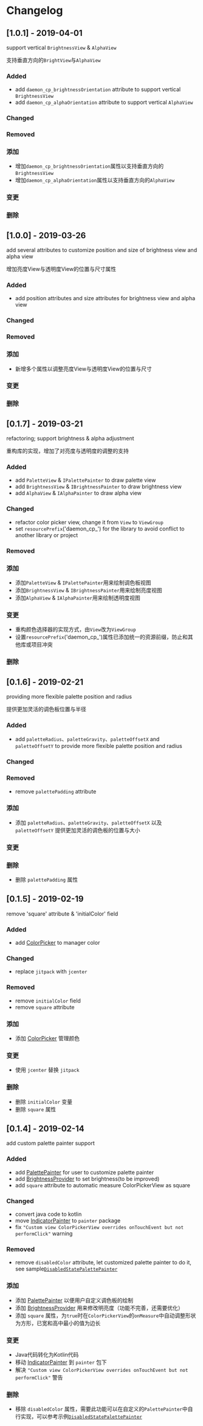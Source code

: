 # Changelog

## [1.0.1] - 2019-04-01

support vertical `BrightnessView` & `AlphaView`

支持垂直方向的`BrightView`与`AlphaView`

### Added

- add `daemon_cp_brightnessOrientation` attribute to support vertical `BrightnessView`
- add `daemon_cp_alphaOrientation` attribute to support vertical `AlphaView`

### Changed

### Removed
    
### 添加

- 增加`daemon_cp_brightnessOrientation`属性以支持垂直方向的`BrightnessView`
- 增加`daemon_cp_alphaOrientation`属性以支持垂直方向的`AlphaView`

### 变更

### 删除

## [1.0.0] - 2019-03-26

add several attributes to customize position and size of brightness view and alpha view

增加亮度View与透明度View的位置与尺寸属性

### Added

- add position attributes and size attributes for brightness view and alpha view

### Changed

### Removed
    
### 添加

- 新增多个属性以调整亮度View与透明度View的位置与尺寸

### 变更

### 删除

## [0.1.7] - 2019-03-21

refactoring; support brightness & alpha adjustment

重构库的实现，增加了对亮度与透明度的调整的支持

### Added

- add `PaletteView` & `IPalettePainter` to draw palette view
- add `BrightnessView` & `IBrightnessPainter` to draw brightness view
- add `AlphaView` & `IAlphaPainter` to draw alpha view

### Changed

- refactor color picker view, change it from `View` to `ViewGroup`
- set `resourcePrefix`('daemon_cp_') for the library to avoid conflict to another library or project

### Removed

### 添加

- 添加`PaletteView` & `IPalettePainter`用来绘制调色板视图
- 添加`BrightnessView` & `IBrightnessPainter`用来绘制亮度视图
- 添加`AlphaView` & `IAlphaPainter`用来绘制透明度视图

### 变更

- 重构颜色选择器的实现方式，由`View`改为`ViewGroup`
- 设置`resourcePrefix`('daemon_cp_')属性已添加统一的资源前缀，防止和其他库或项目冲突

### 删除


## [0.1.6] - 2019-02-21

providing more flexible palette position and radius

提供更加灵活的调色板位置与半径

### Added

- add `paletteRadius`、`paletteGravity`、`paletteOffsetX` and `paletteOffsetY` to provide more flexible palette position and radius

### Changed

### Removed

- remove `palettePadding` attribute

### 添加

- 添加 `paletteRadius`、`paletteGravity`、`paletteOffsetX` 以及 `paletteOffsetY` 提供更加灵活的调色板的位置与大小

### 变更

### 删除

- 删除 `palettePadding` 属性

## [0.1.5] - 2019-02-19

remove 'square' attribute & 'initialColor' field

### Added

- add [ColorPicker](https://github.com/daemon369/ColorPickerView/blob/master/colorpickerview/src/main/kotlin/me/daemon/colorpicker/internal/ColorPicker.kt) to manager color

### Changed

- replace `jitpack` with `jcenter`

### Removed

- remove `initialColor` field
- remove `square` attribute

### 添加

- 添加 [ColorPicker](https://github.com/daemon369/ColorPickerView/blob/master/colorpickerview/src/main/kotlin/me/daemon/colorpicker/internal/ColorPicker.kt) 管理颜色

### 变更

- 使用 `jcenter` 替换 `jitpack`

### 删除

- 删除 `initialColor` 变量
- 删除 `square` 属性

## [0.1.4] - 2019-02-14

add custom palette painter support

### Added

- add [PalettePainter](https://github.com/daemon369/ColorPickerView/blob/master/colorpickerview/src/main/kotlin/me/daemon/colorpicker/painter/PalettePainter.kt) for user to customize palette painter
- add [BrightnessProvider](https://github.com/daemon369/ColorPickerView/blob/master/colorpickerview/src/main/kotlin/me/daemon/colorpicker/BrightnessProvider.kt) to set brightness(to be improved)
- add `square` attribute to automatic measure ColorPickerView as square

### Changed

- convert java code to kotlin
- move [IndicatorPainter](https://github.com/daemon369/ColorPickerView/blob/master/colorpickerview/src/main/kotlin/me/daemon/colorpicker/painter/IndicatorPainter.kt) to `painter` package
- fix `"Custom view ColorPickerView overrides onTouchEvent but not performClick"` warning

### Removed

- remove `disabledColor` attribute, let customized palette painter to do it, see sample[`DisabledStatePalettePainter`](https://github.com/daemon369/ColorPickerView/blob/master/app/src/main/java/me/daemon/colorpicker/demo/DisabledStatePalettePainter.java)

### 添加

- 添加 [PalettePainter](https://github.com/daemon369/ColorPickerView/blob/master/colorpickerview/src/main/kotlin/me/daemon/colorpicker/painter/PalettePainter.kt) 以便用户自定义调色板的绘制
- 添加 [BrightnessProvider](https://github.com/daemon369/ColorPickerView/blob/master/colorpickerview/src/main/kotlin/me/daemon/colorpicker/BrightnessProvider.kt) 用来修改明亮度（功能不完善，还需要优化）
- 添加 `square` 属性，为`true`时在`ColorPickerView`的`onMeasure`中自动调整形状为方形，已宽和高中最小的值为边长

### 变更

- Java代码转化为Kotlin代码
- 移动 [IndicatorPainter](https://github.com/daemon369/ColorPickerView/blob/master/colorpickerview/src/main/kotlin/me/daemon/colorpicker/painter/IndicatorPainter.kt) 到 `painter` 包下
- 解决 `"Custom view ColorPickerView overrides onTouchEvent but not performClick"` 警告

### 删除

- 移除 `disabledColor` 属性，需要此功能可以在自定义的`PalettePainter`中自行实现，可以参考示例[`DisabledStatePalettePainter`](https://github.com/daemon369/ColorPickerView/blob/master/app/src/main/java/me/daemon/colorpicker/demo/DisabledStatePalettePainter.java)
